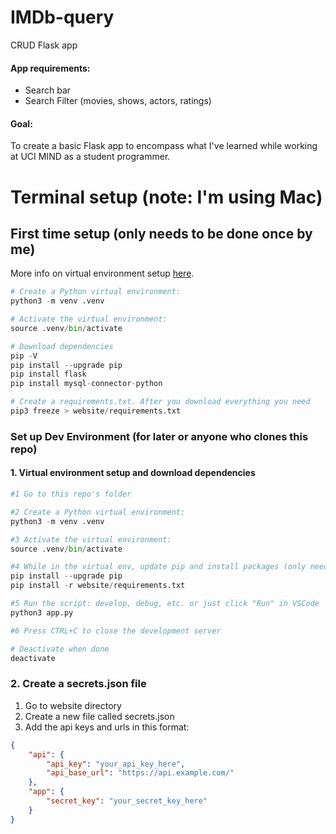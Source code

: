 # IMDb-query
CRUD Flask app
#### App requirements:
* Search bar
* Search Filter (movies, shows, actors, ratings)
#### Goal: 
To create a basic Flask app to encompass what I've learned while working at UCI MIND as a student programmer.


# Terminal setup (note: I'm using Mac)
## First time setup (only needs to be done once by me)
More info on virtual environment setup [here](https://flask.palletsprojects.com/en/2.3.x/installation/).

``` python
# Create a Python virtual environment:
python3 -m venv .venv

# Activate the virtual environment:
source .venv/bin/activate

# Download dependencies
pip -V
pip install --upgrade pip
pip install flask
pip install mysql-connector-python

# Create a requirements.txt. After you download everything you need
pip3 freeze > website/requirements.txt
```

### Set up Dev Environment (for later or anyone who clones this repo)
#### 1. Virtual environment setup and download dependencies
``` python
#1 Go to this repo's folder

#2 Create a Python virtual environment:
python3 -m venv .venv

#3 Activate the virtual environment:
source .venv/bin/activate

#4 While in the virtual env, update pip and install packages (only need to do this once):
pip install --upgrade pip
pip install -r website/requirements.txt

#5 Run the script: develop, debug, etc. or just click "Run" in VSCode
python3 app.py

#6 Press CTRL+C to close the development server

# Deactivate when done
deactivate
```
### 2. Create a secrets.json file
1. Go to website directory
2. Create a new file called secrets.json
3. Add the api keys and urls in this format: 
``` json
{
    "api": {
        "api_key": "your_api_key_here",
        "api_base_url": "https://api.example.com/"
    },
    "app": {
        "secret_key": "your_secret_key_here"
    }
}
```
